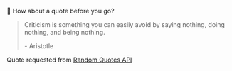 📣 How about a quote before you go?

> Criticism is something you can easily avoid by saying nothing, doing nothing, and being nothing.
>
> <p>- Aristotle</p>

Quote requested from [Random Quotes API](https://github.com/lukePeavey/quotable)
